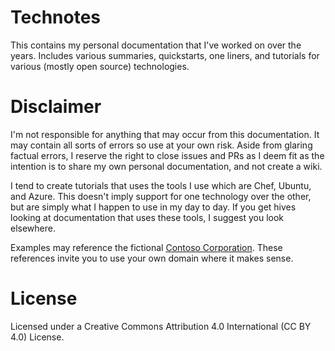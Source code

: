 # Technotes
This contains my personal documentation that I've worked on over the years. Includes various summaries, quickstarts, one liners, and tutorials for various (mostly open source) technologies.

# Disclaimer
I'm not responsible for anything that may occur from this documentation. It may contain all sorts of errors so use at your own risk. Aside from glaring factual errors, I reserve the right to close issues and PRs as I deem fit as the intention is to share my own personal documentation, and not create a wiki.

I tend to create tutorials that uses the tools I use which are Chef, Ubuntu, and Azure. This doesn't imply support for one technology over the other, but are simply what I happen to use in my day to day. If you get hives looking at documentation that uses these tools, I suggest you look elsewhere.

Examples may reference the fictional [Contoso Corporation](https://docs.microsoft.com/en-us/office365/enterprise/overview-of-the-contoso-corporation). These references invite you to use your own domain where it makes sense.

# License
Licensed under a Creative Commons Attribution 4.0 International (CC BY 4.0) License.
